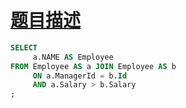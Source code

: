# [题目描述](https://leetcode-cn.com/problems/employees-earning-more-than-their-managers/)

```sql
SELECT
     a.NAME AS Employee
FROM Employee AS a JOIN Employee AS b
     ON a.ManagerId = b.Id
     AND a.Salary > b.Salary
;
```